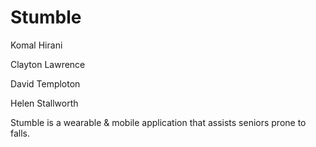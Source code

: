 # Stumble

Komal Hirani

Clayton Lawrence

David Temploton

Helen Stallworth

Stumble is a wearable & mobile application that assists seniors prone to falls.
